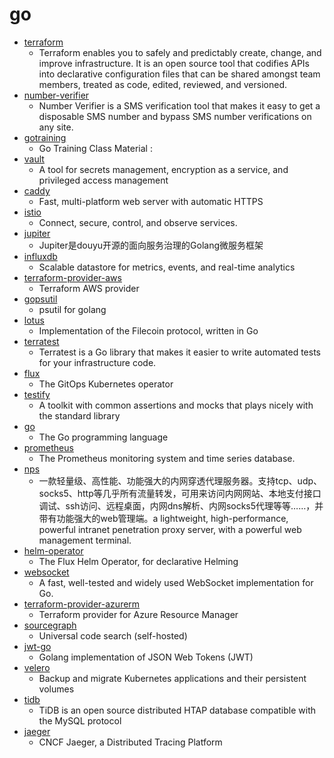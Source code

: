 # go
- [terraform](https://github.com/hashicorp/terraform)
  - Terraform enables you to safely and predictably create, change, and improve infrastructure. It is an open source tool that codifies APIs into declarative configuration files that can be shared amongst team members, treated as code, edited, reviewed, and versioned.
- [number-verifier](https://github.com/upmasked/number-verifier)
  - Number Verifier is a SMS verification tool that makes it easy to get a disposable SMS number and bypass SMS number verifications on any site.
- [gotraining](https://github.com/ardanlabs/gotraining)
  - Go Training Class Material :
- [vault](https://github.com/hashicorp/vault)
  - A tool for secrets management, encryption as a service, and privileged access management
- [caddy](https://github.com/caddyserver/caddy)
  - Fast, multi-platform web server with automatic HTTPS
- [istio](https://github.com/istio/istio)
  - Connect, secure, control, and observe services.
- [jupiter](https://github.com/douyu/jupiter)
  - Jupiter是douyu开源的面向服务治理的Golang微服务框架
- [influxdb](https://github.com/influxdata/influxdb)
  - Scalable datastore for metrics, events, and real-time analytics
- [terraform-provider-aws](https://github.com/terraform-providers/terraform-provider-aws)
  - Terraform AWS provider
- [gopsutil](https://github.com/shirou/gopsutil)
  - psutil for golang
- [lotus](https://github.com/filecoin-project/lotus)
  - Implementation of the Filecoin protocol, written in Go
- [terratest](https://github.com/gruntwork-io/terratest)
  - Terratest is a Go library that makes it easier to write automated tests for your infrastructure code.
- [flux](https://github.com/fluxcd/flux)
  - The GitOps Kubernetes operator
- [testify](https://github.com/stretchr/testify)
  - A toolkit with common assertions and mocks that plays nicely with the standard library
- [go](https://github.com/golang/go)
  - The Go programming language
- [prometheus](https://github.com/prometheus/prometheus)
  - The Prometheus monitoring system and time series database.
- [nps](https://github.com/ehang-io/nps)
  - 一款轻量级、高性能、功能强大的内网穿透代理服务器。支持tcp、udp、socks5、http等几乎所有流量转发，可用来访问内网网站、本地支付接口调试、ssh访问、远程桌面，内网dns解析、内网socks5代理等等……，并带有功能强大的web管理端。a lightweight, high-performance, powerful intranet penetration proxy server, with a powerful web management terminal.
- [helm-operator](https://github.com/fluxcd/helm-operator)
  - The Flux Helm Operator, for declarative Helming
- [websocket](https://github.com/gorilla/websocket)
  - A fast, well-tested and widely used WebSocket implementation for Go.
- [terraform-provider-azurerm](https://github.com/terraform-providers/terraform-provider-azurerm)
  - Terraform provider for Azure Resource Manager
- [sourcegraph](https://github.com/sourcegraph/sourcegraph)
  - Universal code search (self-hosted)
- [jwt-go](https://github.com/dgrijalva/jwt-go)
  - Golang implementation of JSON Web Tokens (JWT)
- [velero](https://github.com/vmware-tanzu/velero)
  - Backup and migrate Kubernetes applications and their persistent volumes
- [tidb](https://github.com/pingcap/tidb)
  - TiDB is an open source distributed HTAP database compatible with the MySQL protocol
- [jaeger](https://github.com/jaegertracing/jaeger)
  - CNCF Jaeger, a Distributed Tracing Platform
